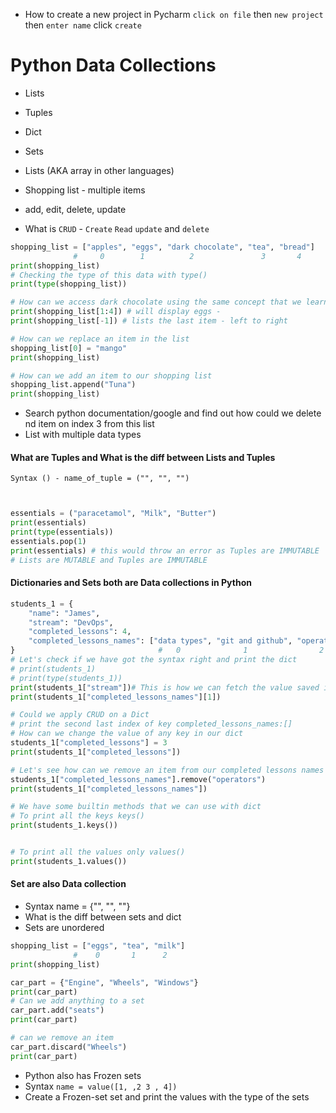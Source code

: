- How to create a new project in Pycharm
`click on file` then `new project` then `enter name` click `create`

# Python Data Collections
- Lists
- Tuples
- Dict
- Sets

- Lists (AKA array in other languages)

- Shopping list - multiple items
- add, edit, delete, update
- What is `CRUD` - `Create` `Read` `update` and `delete`
```python 
shopping_list = ["apples", "eggs", "dark chocolate", "tea", "bread"]
              #     0        1          2               3       4
print(shopping_list)
# Checking the type of this data with type()
print(type(shopping_list))

# How can we access dark chocolate using the same concept that we learned yesterday INDEXING
print(shopping_list[1:4]) # will display eggs -
print(shopping_list[-1]) # lists the last item - left to right

# How can we replace an item in the list 
shopping_list[0] = "mango"
print(shopping_list)

# How can we add an item to our shopping list
shopping_list.append("Tuna")
print(shopping_list)
```
- Search python documentation/google and find out how could we delete nd item on index 3 from this list
- List with multiple data types


#### What are Tuples and What is the diff between Lists and Tuples
`Syntax () - name_of_tuple = ("", "", "")`
```python


essentials = ("paracetamol", "Milk", "Butter")
print(essentials)
print(type(essentials))
essentials.pop(1)
print(essentials) # this would throw an error as Tuples are IMMUTABLE
# Lists are MUTABLE and Tuples are IMMUTABLE
```
#### Dictionaries and Sets both are Data collections in Python
```python
students_1 = {
    "name": "James",
    "stream": "DevOps",
    "completed_lessons": 4,
    "completed_lessons_names": ["data types", "git and github", "operators", "Lists and Tuples"]
}                                #   0              1                2               3
# Let's check if we have got the syntax right and print the dict
# print(students_1)
# print(type(students_1))
print(students_1["stream"])# This is how we can fetch the value saved in the key called stream in our dict
print(students_1["completed_lessons_names"][1])

# Could we apply CRUD on a Dict
# print the second last index of key completed_lessons_names:[]
# How can we change the value of any key in our dict
students_1["completed_lessons"] = 3
print(students_1["completed_lessons"])

# Let's see how can we remove an item from our completed lessons names
students_1["completed_lessons_names"].remove("operators")
print(students_1["completed_lessons_names"])

# We have some builtin methods that we can use with dict
# To print all the keys keys()
print(students_1.keys())


# To print all the values only values()
print(students_1.values())
```
#### Set are also Data collection
- Syntax name = {"", "", ""}
- What is the diff between sets and dict
- Sets are unordered
```python
shopping_list = ["eggs", "tea", "milk"]
              #    0       1      2
print(shopping_list)

car_part = {"Engine", "Wheels", "Windows"}
print(car_part)
# Can we add anything to a set
car_part.add("seats")
print(car_part)

# can we remove an item
car_part.discard("Wheels")
print(car_part)
```
- Python also has Frozen sets
- Syntax `name = value([1, ,2 3 , 4])`
- Create a Frozen-set set and print the values with the type of the sets
